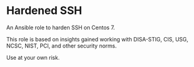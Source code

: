 # Hardened SSH

An Ansible role to harden SSH on Centos 7.

This role is based on insights gained working with DISA-STIG, CIS, USG, NCSC, NIST, PCI, and other security norms.

Use at your own risk.


